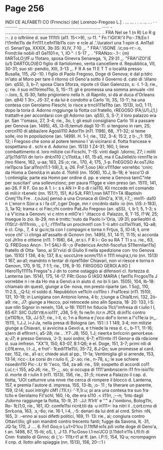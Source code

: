 # Page 256

INDI CE ALFABETI CO (Frnncisci (de) Lorenzo-Fregoso L.] . ... ... . . .. ... . . · · ·········· ................................................................... ······ - .............................................................................. .. FRA Nel se 1 (n R) Lo R g :-. z o isftriiine d. sue 1111t1i (a11. 15<>9), :u-11. " Fn \!'iGll'A!'il Po:-.11ŁEo I l't1mfei11s de Frt111.t:efn11ib11s con· e rcle al .'.\luratorl una 1·opin d. An11ali cl. Senarl'ga, XXXIX, 3b·3S: XLIV, 7·10 ,,. " FRA:'.'iSONE .\c;os-rr:-.o, Fnm(t:lie nobili d1 Ge1101·n, \'I, IO·"· I 5-17 ,. . "FRANzo:-.1-: (m) IlARToLO;\fF.u 11otaro, sposa Ginevra Senarega, \'li, Z9·31 ,,. "FRA!'iZO!'iE (u1) DARTOLO\IEO figlio di Ilartolomeo, venta cancelliere d. Repubblica, VII, 30-31; suo sti· pendio, XIII, 3-13 ,,. F R A se 11 E T T o località presso Busalla, 115, JQ·-10. I figlio di Paolo Fregoso, Doge di Genova; è dal p:tdrc in\'iato al Moro per tare il ritorno cli Geno\'a sotto il Governo d. cato di :\lilano (an. qSS), 3, b-7; sposa Clara Sforza, nipote cli Gian Galenzzo, s: ·I. 1-3; rie., ç: rie. il suo m11trimo11io, 5, 1S-:11: gli è promessa una somma annuale <lnl :-.loro, S, lS·30; fatto prigioniero nella h. di Rapnllo, si dà al duca d'Orleans (an. q94) 1 3t>, JS-37, e da lui è condotto a Carlo \'Ili, 3S, 13-1'; ha una contesa con Gerolamo Fleschi; lo risce a trncli111e11to (an. 1513), loO, 1·11; dopo la toria d. Adorno rnggiunge la flotta col fratello, rREGOSO (FA;\U1;J,1,\) trattath·e per accordarsi con gli Adorno (an. qSS), S, S-7; il loro palazzo era pr. San 'l'omaso, 27, 3-4; rie., 3o, I; gli esuli consigliano Carlo \'III a passare per Genova (an. 1495), 45, l3-l5;temuti dagli 10-11: si tengono in ram, 2S; cercn110 di abbai/ere Agosli110 Ador11n (n11. 1198), 68, .Y1-32; si teme solle,·ino In popolazione (an. 1499). H. 1-l; rie., 132, 3-4; 15:2, z l)-_;1: 159, 12; i Fregoso che sono al potere temono l 'a\·vicinarsi d. flotta francese e sospettano d . schi e d. Adorno (an. 1513) 1 Z4-31; 160, I; lieve combattimento d. loro milizie coi Ficschi, 1'-IS: vinti dagli .\dorno, Z7; i militi J/1jc11di11/i dn lori> dnŁn110 (,'c11otŁa, l 61, 15·a5, ma il CaJ/ellel/o rimn11e in /nro filiere, 162, u-aa; 163, 2S·;o; rie., 170, 4; 175, ,1-p. FnEGOSO Ar.osTJXo rie11pcra Sar:a11n(n11.1-1i9),3, a,·26. FnF.1;oso [Alr.v1111der vorrehbc \'cnirc da Homa a Geno\Ła in aiuto d. 11ohili (nn. 1506), 10.J, lb-18; è \'esco\'O di \·cntimiglia; parte eia Homn per ordine d. pp. e viene a Genova tamC"nte per suscitarl' una sollevnzionc; per paura f11gge e vien preso (an. 1511), 141, ao-26. F R F. Go so A 1. i-: s s AN I> R o di r:ia110, Kli rnccede nrl comando di mili:ir rŁenelc (nn. 151.?), 151, #J·5JŁ FR1.1;nsn llATTl!>TA IBaptisln Cnmj'11s Fre . .t;oJus] pensò a una Cronaca di GlnO\'a, X\'III, l·7,,; mn11- da10 n (,'enor·n S(or:a s i fa cll',.t;ger Doge, mn r cncdnlo dallo :io (nn. l/iS·.t-183), 3, 1a·1Q; trama c oi Fiec;rhi contro PaŁJlo Fregoso (an. qSS), ·l, b·1; 5, 1-3; s i a V\'icina a Genovn; vi c ntrn e mllO\'e l ':ittacco d. Palazzo, 6, 1'·1S, l?·W, 25; Insegue lo zio. lb-29, mn è trnttc:'nuto da Paolo l>'Oria, 'J9·31; parlieoltlri d. i11St'J:-lli111rnlo, _ ç·1,; r111n11a un proclnmt1 con 1:-li altri co11xi11rati, 1Q-a8; è cl. Cnp., 7, 4 si gu:ic;ta con I compagni e torna n Frtjus, S, IO·l4; Ł orre voce chl' i.i cliriga all'assalto di Gcnovn (nn. 1495), 51, 14·11, 11·15; si accorda col Jh1ro e ottiene (n11. 1-198), 64, ,er.s:i. F R i-: Go su RA T TI s u. rie., 63, Q. FREGoso Ancn·. 1>1 SALl·:R:-;o (Federicus Archit-fiscofus S11lernilan11s] fratello di Otta· \'Ìano, ai Sl'rvizi di Giulio II nella spedizione con· tro Genova (an. 1510) 1 136, 4·b; 137, 8.s; socctJrre scnm/11/i n 1111 nnujra,t,rio (nn. 1513) 1 167, ao·a1; mandnto n tentar di ripre11der Chiavari, non vi riesce e torna n Genovn, 170, 9·1S, 7·1:1; rie., 176, 9-10. FRl!GOSO GEROl.A:IIO [ Hiero11y11111s Fregos"s J dn to come ostaggio ai difensori cl. fortezza d. Lanterna (an. 1514), 175, 14-17. FRt::Goso G IASO MARIA ( fan11s Frcgos11s J vorrebbe n i re da Ho ma a Geno\·a in aiuto d. no bi li (an. 1505), 104, lb-18: chiamalo dn questi, giunge a Ge· nova, mn presto riparte (an. 1 5oj), 110, 11·2.S, ,;Q·fJ; nl soldo d. Nepubblicn ve11cln co11lro i .Fra11cesi (n11. 1510), 131, 10-19; in Lunigiana con Antonio lonna, 4·b; ,t;iunge a Chia1Łnri, 132, 2ò-a9: rie., J7: giunge a Hecco, poi retrocede sino alln Spezia, 18· 20: 133, l·S: sue nlln Signor in reneln, 134, u-18: 11011 hn fiducia 11cl/'imfresa di r.iulio I I, 65·67: SllC OJSt'rtŁn:io111', J36, 5·9; fo ne/In /cr:n JfCŁ di:in11c contro (;e1101Łn, 13i, JJ·57; rie., l-ll, o; 1·n a Roma e j'oco dof'o lornn a l"c11e:ia (n,,. 1511), 1.J.J, ì<J·Ja, nella presa di Bologna (an. 151:::) 1 149, 3·4; ron milizie giunge a Chiavari, si avvicina a Gevo\·a, e t:hiede la resa d. c., b-1'1, 11-16; s}ern di efllrnrt·i, a5-28; rie .. .Y7·.J8; 150, 1.J; rieerŁe bn!ccrin genorŁese. a;·J7; è presso Genova, 'J-3; suoi ordini, 6-7; e11/rnto i11 Genor·a dà rda:ione d. sua imfresn. "XX\'1I, 150, 63-07, 8:1·Q6; è el. Doge, 151, 3-7; primi nlli di (;01Łerno, l:l·.J,, e frot'- 1Łedi111e11/i, 35-72, 8.J·Qo; sue promesse al card. ner, 152, rie., a1-a:i; chiede aiuti al pp., 11-1a; Ventimiglia gli si arrende, 153, 13·14; ricc-:.Łe corsi dn r:iulio Il, ,2-.so; rie., n-78, s,; le sue schiere nssedin110 Pic-:.Łr tli 'l'eco, 154, za·a6: rie., S9; sospetto di accordi co11 Lu(.r;·i 155, aQ·J6; rie., 11-,;, .so; si occupa di 1111'ambnscerin i11 frn·isio11c d. morte di r:iulin Il (n11. 1513), 156, rie., 31·;5; riceve a Palazzo il cap. d. tlotta, \'UOI catturnre una nnve rhe cerca di rompere il blocco d. Lanterna, 157, e premia l'autore d. impresa, 15S, 13-lb, ;o- 11 ; fa liherare un parente, 159, l2·l4; suoi intrighi cM1 /.11(.t;i ·'·1!,1r.u; pi ara una contesa tra suo fra· tcllo e Gerolamo Fil'schl, 160, l·b, dte era s110 .< il11rr, ;--n; \'Ìnto dagli J\dorno raggiunge la flotta, 10·:9, 31 ·.JJ: ft1rlt' e ''" a /'iombino, Bolog11n, Ro- 1Ł(1;0, rie., 161, IO: comfe11si ricnŁtili da ·u in111>: Ira nitri il ..t;orŁcrno di SnrŁona, 163, .s,-6o; rie. 16·1, l·4, ,-5: denari da lui dnti al cnrd. Srhin· nN, 165, 3: .-enno ai suoi difetti politici, 169, 11· 13: rie., aì; congiura contro Ottavl:\llo; gll son mandnti contro trecento fanti; fugge da Savona, lŁ ·31, JQ·1a; 170, J .... 6. Fn1 Goo;o Lu1>0\'lcu [!.11tfM·io1s pili volte doge di Geno\'a, t an. 1498, 67, 15-lti; oS, I, .J·13. F1u:Goso I.1·no\'JCO [I.11do1·ir11s Lfll:l!i di Cnm· fratello di Ginno; di (,'c- 111Łr·t1 al ff. (an. l.P:!), 154, 1Q·u; ncrompagnn il cnp. d. llottn alln spiaggia (nn. 1513), 156, 20-::1 i